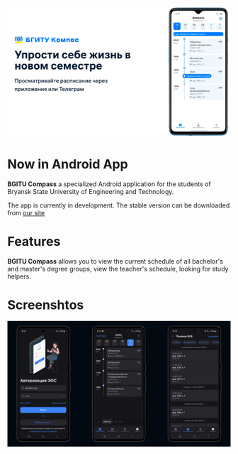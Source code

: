 ![bgitu compass](docs/images/thumbnail.png "BGITU Compass")

Now in Android App
==================

**BGITU Compass** a specialized Android application for the students of Bryansk State University of Engineering and Technology.

The app is currently in development. The stable version can be downloaded from [our site](https://bgitu-compass.ru)

# Features

**BGITU Compass** allows you to view the current schedule of all bachelor's and master's degree groups, view the teacher's schedule, looking for study helpers.

# Screenshtos

![screenshots](docs/images/screenshots.png)